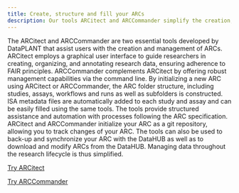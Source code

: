 ```yaml
---
title: Create, structure and fill your ARCs
description: Our tools ARCitect and ARCCommander simplify the creation, structuring and maintenance of ARCs.
---
```


The ARCitect and ARCCommander are two essential tools developed by DataPLANT that assist users with the creation and management of ARCs.
ARCitect employs a graphical user interface to guide researchers in creating, organizing, and annotating research data, ensuring adherence to FAIR principles.
ARCCommander complements ARCitect by offering robust management capabilities via the command line.
By initializing a new ARC using ARCitect or ARCCommander, the ARC folder structure, including studies, assays, workflows and runs as well as subfolders is constructed.
ISA metadata files are automatically added to each study and assay and can be easily filled using the same tools.
The tools provide structured assistance and automation with processes following the ARC specification.
ARCitect and ARCCommander initialize your ARC as a git repository, allowing you to track changes of your ARC.
The tools can also be used to back-up and synchronize your ARC with the DataHUB as well as to download and modify ARCs from the DataHUB.
Managing data throughout the research lifecycle is thus simplified.

[Try ARCitect](https://nfdi4plants.org/nfdi4plants.knowledgebase/docs/ARCitect-Manual/index.html)

[Try ARCCommander](https://nfdi4plants.org/nfdi4plants.knowledgebase/docs/ArcCommanderManual/index.html)